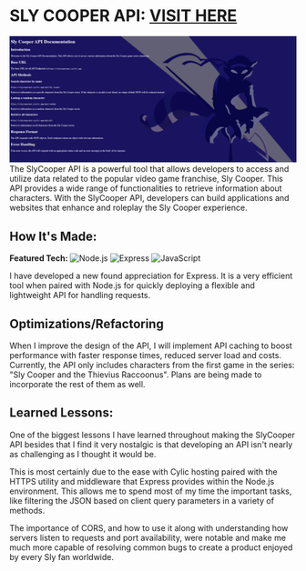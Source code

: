 # SLY COOPER API: <a target="_blank" href="https://slycooperapi.cyclic.app/">VISIT HERE</a>
<a target="_blank" href="https://slycooperapi.cyclic.app/">
  <img src="img/slycooperbanner.png">
</a>
The SlyCooper API is a powerful tool that allows developers to access and utilize data related to the popular video game franchise, Sly Cooper. 
This API provides a wide range of functionalities to retrieve information about characters. 
With the SlyCooper API, developers can build applications and websites that enhance and roleplay the Sly Cooper experience.

## How It's Made:

**Featured Tech:**
<picture><img src="https://img.shields.io/static/v1?label=&message=NODE.JS&color=285700&style=plastic&logo=node.js&labelColor=333333" alt="Node.js"/></picture>
<picture><img src="https://img.shields.io/static/v1?label=&message=EXPRESS&color=66cc00&style=plastic&logo=express&labelColor=333333" alt="Express"/></picture>
<picture><img src="https://img.shields.io/static/v1?label=&message=JAVASCRIPT&color=285700&style=plastic&logo=javascript&labelColor=333333" alt="JavaScript"/></picture>

I have developed a new found appreciation for Express. It is a very efficient tool when paired with Node.js for quickly deploying a flexible and lightweight API for handling requests.

## Optimizations/Refactoring
When I improve the design of the API, I will implement API caching to boost performance with faster response times, reduced server load and costs.
Currently, the API only includes characters from the first game in the series: "Sly Cooper and the Thievius Raccoonus". Plans are being made to incorporate the rest of them as well.

## Learned Lessons:
<p>One of the biggest lessons I have learned throughout making the SlyCooper API besides that I find it very nostalgic is that developing an API isn't nearly as challenging as I thought it would be.</p>
<p>This is most certainly due to the ease with Cylic hosting paired with the HTTPS utility and middleware that Express provides within the Node.js environment. This allows me to spend most of my time the important tasks, like filtering the JSON based on client query parameters in a variety of methods.</p>
<p>The importance of CORS, and how to use it along with understanding how servers listen to requests and port availability, were notable and make me much more capable of resolving common bugs to create a product enjoyed by every Sly fan worldwide.</p>
